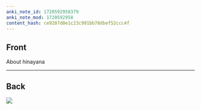 ```yaml
---
anki_note_id: 1720592958379
anki_note_mod: 1720592958
content_hash: ce9207d0e1c23c991bb78dbef52ccc4f
---
```


## Front

About hinayana

<hr/>

## Back

![](img4637286376064955757.jpg)